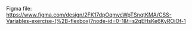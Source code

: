 Figma file: https://www.figma.com/design/2FK17dpOqmycWpTSnqtKMA/CSS-Variables-exercise-(%2B-flexbox)?node-id=0-1&t=s2qEHsKe6KyROiOf-1